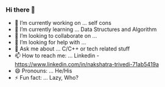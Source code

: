 ### Hi there 👋


- 🔭 I’m currently working on ... self cons
- 🌱 I’m currently learning ... Data Structures and Algorithm
- 👯 I’m looking to collaborate on ...
- 🤔 I’m looking for help with ...
- 💬 Ask me about ... C/C++ or tech related stuff
- 📫 How to reach me: ... Linkedin - https://www.linkedin.com/in/nakshatra-trivedi-71ab5419a
- 😄 Pronouns: ... He/His
- ⚡ Fun fact: ... Lazy, Who?


